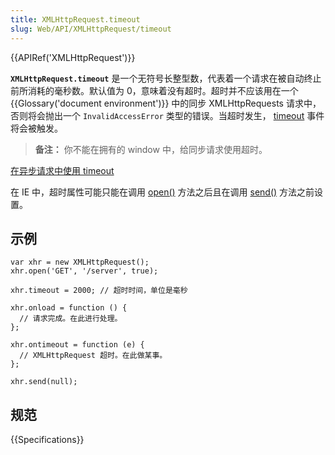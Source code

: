 ```yaml
---
title: XMLHttpRequest.timeout
slug: Web/API/XMLHttpRequest/timeout
---
```


{{APIRef('XMLHttpRequest')}}

**`XMLHttpRequest.timeout`** 是一个无符号长整型数，代表着一个请求在被自动终止前所消耗的毫秒数。默认值为 0，意味着没有超时。超时并不应该用在一个 {{Glossary('document environment')}} 中的同步 XMLHttpRequests 请求中，否则将会抛出一个 `InvalidAccessError` 类型的错误。当超时发生， [timeout](/zh-CN/docs/Web/Events/timeout) 事件将会被触发。

> **备注：** 你不能在拥有的 window 中，给同步请求使用超时。

[在异步请求中使用 timeout](/zh-CN/docs/Web/API/XMLHttpRequest/Synchronous_and_Asynchronous_Requests#.E4.BE.8B.E5.AD.90.3A_.E4.BD.BF.E7.94.A8.E8.B6.85.E6.97.B6)

在 IE 中，超时属性可能只能在调用 [open()](/zh-CN/docs/Web/API/XMLHttpRequest/open) 方法之后且在调用 [send()](/zh-CN/docs/Web/API/XMLHttpRequest/send) 方法之前设置。

## 示例

```
var xhr = new XMLHttpRequest();
xhr.open('GET', '/server', true);

xhr.timeout = 2000; // 超时时间，单位是毫秒

xhr.onload = function () {
  // 请求完成。在此进行处理。
};

xhr.ontimeout = function (e) {
  // XMLHttpRequest 超时。在此做某事。
};

xhr.send(null);
```

## 规范

{{Specifications}}
